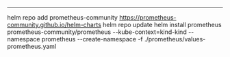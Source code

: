 ---
helm repo add prometheus-community https://prometheus-community.github.io/helm-charts
helm repo update
helm install prometheus prometheus-community/prometheus --kube-context=kind-kind --namespace prometheus --create-namespace -f ./prometheus/values-prometheus.yaml